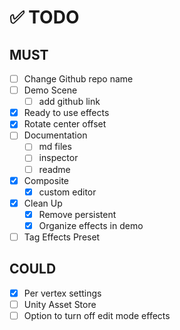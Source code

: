 # ✅ TODO

## MUST
- [ ] Change Github repo name
- [ ] Demo Scene
  - [ ] add github link
- [x] Ready to use effects
- [x] Rotate center offset
- [ ] Documentation
  - [ ] md files
  - [ ] inspector
  - [ ] readme
- [x] Composite
  - [x] custom editor
- [x] Clean Up
  - [x] Remove persistent
  - [x] Organize effects in demo 
- [ ] Tag Effects Preset

## COULD

- [x] Per vertex settings
- [ ] Unity Asset Store
- [ ] Option to turn off edit mode effects
